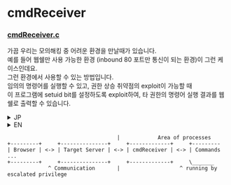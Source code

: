 # cmdReceiver

### [cmdReceiver.c](https://github.com/indra-kr/Tools/blob/master/cmdReceiver/cmdReceiver.c)

가끔 우리는 모의해킹 중 어려운 환경을 만날때가 있습니다.  
예를 들어 웹쉘만 사용 가능한 환경 (inbound 80 포트만 통신이 되는 환경)이 그런 케이스인데요.  
그런 환경에서 사용할 수 있는 방법입니다.  
임의의 명령어를 실행할 수 있고, 권한 상승 취약점의 exploit이 가능할 때  
이 프로그램에 setuid bit를 설정하도록 exploit하여, 타 권한의 명령어 실행 결과를 웹쉘로 출력할 수 있습니다.  
<details>
<summary>JP</summary>
たまにはPEN-Testの中に細かい環境に出会う事かあります。<BR>
例えば外部に出られるポートーが全部ブロークされて、Webshellしか利用できない環境。
その環境で使える方法です。<BR>
あるコマンドを実行できるし、Privilige Escalation脆弱性か存在する場合、<BR>
グラムにターゲットの権限のSetuidビートを設定するように攻撃したらその権限でコマンドを実行できます。<BR>
</details>
<details>
<summary>EN</summary>
Sometimes, we have to challenging in pen-testing.<BR>
For example, we can just use a webshell environment—The environment that able to communicate through inbound 80 port only.<BR>
On that environment, we can use this.<BR>
If we can run arbitrary command on the target server and able to attack the privilege escalation vulnerability,<BR>we can run commands by other privilege through setup the setuid bit to this program.<BR>
</details>

```
                                   |            Area of processes
+---------+     +---------------+     +-------------+     +---------
| Browser | <-> | Target Server | <-> | cmdReceiver | <-> | Commands ...
+---------+     +---------------+     +-------------+     \_______
             ^ Communication       |                   ^ running by escalated privilege 
```
